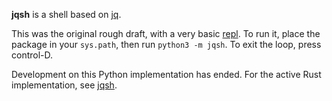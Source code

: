 **jqsh** is a shell based on [jq](http://stedolan.github.io/jq/).

This was the original rough draft, with a very basic [repl](https://en.wikipedia.org/wiki/Read%E2%80%93eval%E2%80%93print_loop). To run it, place the package in your `sys.path`, then run `python3 -m jqsh`. To exit the loop, press control-D.

Development on this Python implementation has ended. For the active Rust implementation, see [jqsh](https://github.com/jq-shell/jqsh).

